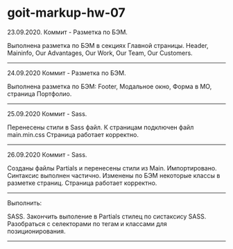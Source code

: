 # goit-markup-hw-07

23.09.2020.
Коммит - Разметка по БЭМ.

Выполнена разметка по БЭМ в секциях Главной страницы. Header, Maininfo, Our Advantages, Our Work, Our Team, Our Customers.

----

24.09.2020
Коммит - Разметка по БЭМ.

Выполнена разметка по БЭМ: Footer, Модальное окно, Форма в МО, страница Портфолио.

----

25.09.2020
Коммит - Sass.

Перенесены стили в Sass файл. К страницам подключен файл main.min.css
Страница работает корректно.

----

26.09.2020
Коммит - Sass.

Созданы файлы Partials и перенесены стили из Main. Импортировано.
Синтаксис выполнен частично. 
Изменены по БЭМ некоторые классы в разметке страниц.
Страница работает корректно.

----

Выполнить:

SASS.
Закончить выполение в Partials стилец по систаксису SASS.
Разобраться с селекторами по тегам и классами для позиционирования.

----